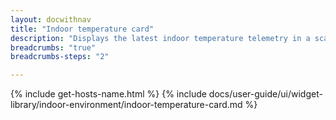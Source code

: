 ```yaml
---
layout: docwithnav
title: "Indoor temperature card"
description: "Displays the latest indoor temperature telemetry in a scalable rectangle card."
breadcrumbs: "true"
breadcrumbs-steps: "2"

---
```

{% include get-hosts-name.html %}
{% include docs/user-guide/ui/widget-library/indoor-environment/indoor-temperature-card.md %}
